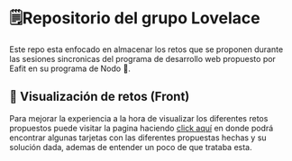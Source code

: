 # 🗒️Repositorio del grupo Lovelace
Este repo esta enfocado en almacenar los retos que se proponen durante las sesiones sincronicas del programa de desarrollo web propuesto por Eafit en su programa de Nodo 🚀.

## 🧠 Visualización de retos (Front)
Para mejorar la experiencia a la hora de visualizar los diferentes retos propuestos puede visitar la pagina haciendo <a href="https://d4lion.github.io/Nodo_Aztro_Daniel_Martinez_Tamayo/">click aquí</a> en 
donde podrá encontrar algunas tarjetas con las diferentes propuestas hechas y su solución dada, ademas de entender un poco de que trataba esta.
